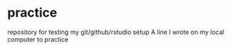 # practice
repository for testing my git/github/rstudio setup
A line I wrote on my local computer to practice
